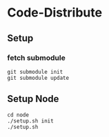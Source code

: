 # Code-Distribute

## Setup

### fetch submodule

```
git submodule init
git submodule update
```

## Setup Node

```
cd node
./setup.sh init
./setup.sh
```
